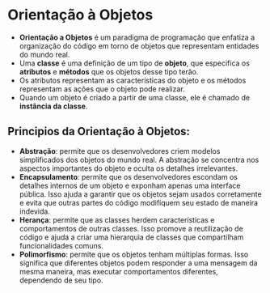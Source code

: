 # Orientação à Objetos


- **Orientação a Objetos** é um paradigma de programação que enfatiza a organização do código em torno de objetos que representam entidades do mundo real. 
- Uma **classe** é uma definição de um tipo de **objeto**, que especifica os **atributos** e **métodos** que os objetos desse tipo terão. 
- Os atributos representam as características do objeto e os métodos representam as ações que o objeto pode realizar. 
- Quando um objeto é criado a partir de uma classe, ele é chamado de **instância da classe**.


## Principios da Orientação à Objetos:


- **Abstração**: permite que os desenvolvedores criem modelos simplificados dos objetos do mundo real. A abstração se concentra nos aspectos importantes do objeto e oculta os detalhes irrelevantes.
- **Encapsulamento**: permite que os desenvolvedores escondam os detalhes internos de um objeto e exponham apenas uma interface pública. Isso ajuda a garantir que os objetos sejam usados corretamente e evita que outras partes do código modifiquem seu estado de maneira indevida.
- **Herança**: permite que as classes herdem características e comportamentos de outras classes. Isso promove a reutilização de código e ajuda a criar uma hierarquia de classes que compartilham funcionalidades comuns.
- **Polimorfismo**: permite que os objetos tenham múltiplas formas. Isso significa que diferentes objetos podem responder a uma mensagem da mesma maneira, mas executar comportamentos diferentes, dependendo de seu tipo.
